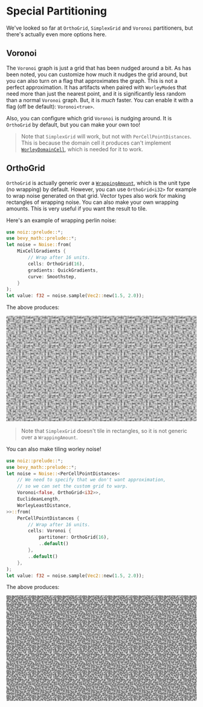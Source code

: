 # Special Partitioning

We've looked so far at `OrthoGrid`, `SimplexGrid` and `Voronoi` partitioners, but there's actually even more options here.

## Voronoi

The `Voronoi` graph is just a grid that has been nudged around a bit.
As has been noted, you can customize how much it nudges the grid around,
but you can also turn on a flag that approximates the graph.
This is not a perfect approximation.
It has artifacts when paired with `WorleyMode`s that need more than just the nearest point,
and it is significantly less random than a normal `Voronoi` graph.
But, it is *much* faster.
You can enable it with a flag (off be default): `Voronoi<true>`.

Also, you can configure which grid `Voronoi` is nudging around.
It is `OrthoGrid` by default, but you can make your own too!

> Note that `SimplexGrid` will work, but not with `PerCellPointDistances`.
This is because the domain cell it produces can't implement [`WorleyDomainCell`](https://docs.rs/noiz/latest/noiz/cells/trait.WorleyDomainCell.html),
which is needed for it to work.

## OrthoGrid

`OrthoGrid` is actually generic over a [`WrappingAmount`](https://docs.rs/noiz/latest/noiz/cells/trait.WrappingAmount.html), which is the unit type (no wrapping) by default.
However, you can use `OrthoGrid<i32>` for example to wrap noise generated on that grid.
Vector types also work for making rectangles of wrapping noise.
You can also make your own wrapping amounts.
This is very useful if you want the result to tile.

Here's an example of wrapping perlin noise:

```rust
use noiz::prelude::*;
use bevy_math::prelude::*;
let noise = Noise::from(
    MixCellGradients {
        // Wrap after 16 units.
        cells: OrthoGrid(16),
        gradients: QuickGradients,
        curve: Smoothstep,
    }
);
let value: f32 = noise.sample(Vec2::new(1.5, 2.0));
```

The above produces:

![tiling perlin noise image](../images/tiling-perlin-noise.jpeg)

> Note that `SimplexGrid` doesn't tile in rectangles, so it is not generic over a `WrappingAmount`.

You can also make tiling worley noise!

```rust
use noiz::prelude::*;
use bevy_math::prelude::*;
let noise = Noise::<PerCellPointDistances<
    // We need to specify that we don't want approximation,
    // so we can set the custom grid to warp.
    Voronoi<false, OrthoGrid<i32>>,
    EuclideanLength,
    WorleyLeastDistance,
>>::from(
    PerCellPointDistances {
        // Wrap after 16 units.
        cells: Voronoi {
            partitoner: OrthoGrid(16),
            ..default()
        },
        ..default()
    },
);
let value: f32 = noise.sample(Vec2::new(1.5, 2.0));
```

The above produces:

![tiling worley noise image](../images/tiling-worley-noise.jpeg)

